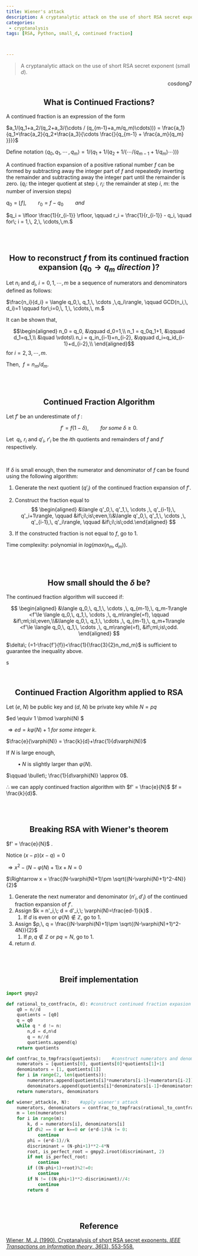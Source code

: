 ```yaml
---
title: Wiener's attack
description: A cryptanalytic attack on the use of short RSA secret exponent (small d).
categories:
 - cryptanalysis
tags: [RSA, Python, small_d, continued fraction]



---
```




> A cryptanalytic attack on the use of short RSA secret exponent (small $d$).

<div style="text-align: right"> cosdong7 </div>



## <center>What is Continued Fractions?</center>

A continued fraction is an expression of the form 

$a_1/(q_1+a_2/(q_2+a_3/(\cdots / (q_{m-1}+a_m/q_m)\cdots))) = \frac{a_1}{q_1+\frac{a_2}{q_2+\frac{a_3}{\cdots \frac{}{q_{m-1} + \frac{a_m}{q_m} }}}}$

Define notation $\langle q_0,\, q_1,\, \cdots\, ,\, q_m\rangle = 1/(q_1+1/(q_2+1/(\cdots / (q_{m-1}+1/q_m)\cdots)))$



A continued fraction expansion of a positive rational number $f$ can be formed by subtracting away the integer part of $f$ and repeatedly inverting the remainder and subtracting away the integer part until the remainder is zero. ($q_i$: the integer quotient at step $i$, $r_i$: the remainder at step $i$, $m$: the number of inversion steps)

$q_0 = \lfloor f \rfloor, \qquad r_0 = f-q_0 \qquad and$

$q_i = \lfloor \frac{1}{r_{i-1}} \rfloor, \qquad r_i = \frac{1}{r_{i-1}} - q_i, \quad for\; i = 1,\, 2,\, \cdots,\,m.$



<br>

<br>

## <center>How to reconstruct $f$ from its continued fraction expansion ($q_0 \rightarrow q_m\; direction$ )?</center>

Let $n_i$ and $d_i$, $i = 0,1,\cdots,m$ be a sequence of numerators and denominators defined as follows: 

$\frac{n_i}{d_i} = \langle q_0,\, q_1,\, \cdots ,\,q_i\rangle, \qquad GCD(n_i,\, d_i)=1 \qquad for\;i=0,\, 1,\, \cdots,\, m.$

It can be shown that,

$$\begin{aligned} n_0 = q_0, &\qquad d_0=1,\\ n_1 = q_0q_1+1, &\qquad d_1=q_1,\\ &\quad \vdots\\ n_i = q_in_{i-1}+n_{i-2}, &\qquad d_i=q_id_{i-1}+d_{i-2},\\  \end{aligned}$$  for $i = 2,\, 3,\, \cdots, \, m.$

Then, $\;f = n_m/d_m.$



<br>

<br>

## <center>Continued Fraction Algorithm</center>

Let $f'$ be an underestimate of $f$ :

$$f'=f(1-\delta),\qquad for\; some\; \delta \ge 0.$$

Let $\;q_i$, $r_i$ and $q'_i$, $r'_i$ be the $i$th quotients and remainders of $f$ and $f'$ respectively.

<br>

If $\delta$ is small enough, then the numerator and denominator of $f$ can be found using the following algorithm:

1. Generate the next quotient ($q'_i$) of the continued fraction expansion of $f'$.

2. Construct the fraction equal to 
   $$
   \begin{aligned} &\langle q'_0,\, q'_1,\, \cdots ,\, q'_{i-1},\, q'_i+1\rangle, \qquad &if\;i\;is\;even,\\&\langle q'_0,\, q'_1,\, \cdots ,\, q'_{i-1},\, q'_i\rangle, \qquad &if\;i\;is\;odd.\end{aligned}
   $$
   

3. If the constructed fraction is not equal to $f$, go to 1.

Time complexiity: polynomial in $log(max(n_m, \, d_m)).$



<br>

<br>



## <center>How small should the $\delta$ be?</center>

The continued fraction algorithm will succeed if:


$$
\begin{aligned} &\langle q_0,\, q_1,\, \cdots ,\, q_{m-1},\, q_m-1\rangle <f'\le \langle q_0,\, q_1,\, \cdots ,\, q_m\rangle(=f), \qquad &if\;m\;is\;even,\\&\langle q_0,\, q_1,\, \cdots ,\, q_{m-1},\, q_m+1\rangle <f'\le \langle q_0,\, q_1,\, \cdots ,\, q_m\rangle(=f),  &if\;m\;is\;odd. \end{aligned}
$$


$\delta\; (=1-\frac{f'}{f})<\frac{1}{\frac{3}{2}n_md_m}$ is sufficient to guarantee the inequality above. 



s<br>

<br>



## <center>Continued Fraction Algorithm applied to RSA</center>

Let ($e, \; N$) be public key and ($d, \;N$) be private key while $N = pq$ 

$ed \equiv 1 \bmod \varphi(N) $

$\Rightarrow ed = k\varphi(N)+1\; for\; some\; integer\;k.$

$\frac{e}{\varphi(N)} = \frac{k}{d}+\frac{1}{d\varphi(N)}$

If $N$ is large enough, 

$\qquad \bullet\; N$ is slightly larger than $\varphi(N)$.

$\qquad \bullet\; \frac{1}{d\varphi(N)} \approx 0$.

$\therefore$ we can apply continued fraction algorithm with $f' = \frac{e}{N}$  $f = \frac{k}{d}$.



<br>

<br>

## <center>Breaking RSA with Wiener's theorem </center>

$f' = \frac{e}{N}$ .



Notice $(x-p)(x-q) = 0$ 

$\Rightarrow x^2 -(N-\varphi(N)+1)x+N = 0$ 

$\Rightarrow  x = \frac{(N-\varphi(N)+1)\pm \sqrt{(N-\varphi(N)+1)^2-4N}}{2}$



1. Generate the next numerator and denominator ($n'_i,\, d'_i$) of the continued fraction expansion of $f'$. 
2. Assign $k = n'_i,\; d = d'_i,\; \varphi(N)=\frac{ed-1}{k}$ .
   1. If $d$ is even or $\varphi(N) \notin \mathbb{Z}$, go to 1.
3. Assign $p,\, q = \frac{(N-\varphi(N)+1)\pm \sqrt{(N-\varphi(N)+1)^2-4N}}{2}$
   1. If $p,\, q \notin \mathbb{Z}$ or $pq = N$, go to 1.
4. return $d$.



<br>

<br>

## <center>Breif implementation</center>

```python
import gmpy2

def rational_to_contfrac(n, d): #construct continued fraction expasion from n/d
    q0 = n//d
    quotients = [q0]
    q = q0
    while q * d != n:
        n,d = d,n%d
        q = n//d
        quotients.append(q)
    return quotients

def contfrac_to_tmpfracs(quotients):	#construct numerators and denominators from continued fraction expansion
    numerators = [quotients[0], quotients[0]*quotients[1]+1]
    denominators = [1, quotients[1]]
    for i in range(2, len(quotients)):
        numerators.append(quotients[i]*numerators[i-1]+numerators[i-2])
        denominators.append(quotients[i]*denominators[i-1]+denominators[i-2])
    return numerators, denominators

def wiener_attack(e, N):	#apply wiener's attack
    numerators, denominators = contfrac_to_tmpfracs(rational_to_contfrac(e, N))
    m = len(numerators)
    for i in range(m):
        k, d = numerators[i], denominators[i]
        if d%2 == 0 or k==0 or (e*d-1)%k != 0:
            continue
        phi = (e*d-1)//k
        discriminant = (N-phi+1)**2-4*N 
        root, is_perfect_root = gmpy2.iroot(discriminant, 2)
        if not is_perfect_root:
            continue
        if ((N-phi+1)+root)%2!=0:
            continue
        if N != ((N-phi+1)**2-discriminant)//4:
            continue
        return d

```



<br>

<br>



## <center>Reference</center>

[Wiener, M. J. (1990). Cryptanalysis of short RSA secret exponents. *IEEE Transactions on Information theory*, *36*(3), 553-558.](https://ieeexplore.ieee.org/abstract/document/54902?casa_token=HXFOf7_nzMAAAAAA:EK0EuMVoh6MCd2i27TowXexGgsMg_acsQdV4NRGPeh57uh22Mun9d1F0sQWEFNOR8wt_fsWxOQ)

